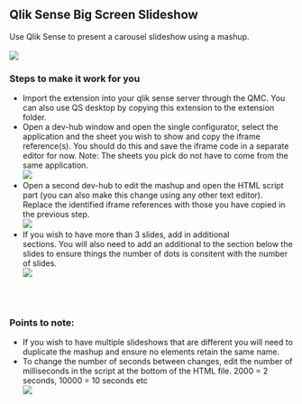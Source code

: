 <h2>Qlik Sense Big Screen Slideshow</h2>
Use Qlik Sense to present a carousel slideshow using a mashup.<br>
<br>
<img src="https://github.com/ardwork/Big_Screen_Slideshow/blob/master/img/Slideshow.gif">
<br>
<h3>Steps to make it work for you</h3>
<ul>
<li>Import the extension into your qlik sense server through the QMC. You can also use QS desktop by copying this extension to the extension folder.</li>
<li>Open a dev-hub window and open the single configurator, select the application and the sheet you wish to show and copy the iframe reference(s). You should do this and save the iframe code in a separate editor for now. Note: The sheets you pick do not have to come from the same application.<br>
<img src="https://github.com/ardwork/Big_Screen_Slideshow/blob/master/img/SingleConfigurator.png">
</li>
<li>Open a second dev-hub to edit the mashup and open the HTML script part (you can also make this change using any other text editor).<br>
Replace the identified iframe references with those you have copied in the previous step.<br>
<img src="https://github.com/ardwork/Big_Screen_Slideshow/blob/master/img/SingleConfigurator.png">
</li>
<li>If you wish to have more than 3 slides, add in additional <div class="mySlides fade"> sections. You will also need to add an additional <span class="dot"></span> to the section below the slides to ensure things the number of dots is consitent with the number of slides.<br>
<img src="https://github.com/ardwork/Big_Screen_Slideshow/blob/master/img/DotUpdate.png">
</li>
</ul>
<br>
<br>
<h3>Points to note:</h3>
<ul>
<li>If you wish to have multiple slideshows that are different you will need to duplicate the mashup and ensure no elements retain the same name.</li>
<li>To change the number of seconds between changes, edit the number of milliseconds in the script at the bottom of the HTML file. 2000 = 2 seconds, 10000 = 10 seconds etc<br>
<img src="https://github.com/ardwork/Big_Screen_Slideshow/blob/master/img/Time.PNG">
</li>
</ul>

